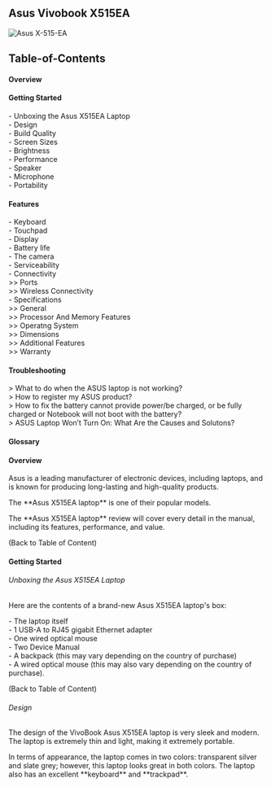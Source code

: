 ## Asus Vivobook X515EA
![Asus X-515-EA](/assets/images/san-juan-mountains.jpg "San Juan Mountains")
## Table-of-Contents
<h4>Overview </h4>
<h4>Getting Started </h4>
- Unboxing the Asus X515EA Laptop<br> 
- Design<br>
- Build Quality<br>
- Screen Sizes<br>
- Brightness<br>
- Performance<br>
- Speaker<br>
- Microphone<br>
- Portability<br>
<h4>Features </h4>
- Keyboard<br>
- Touchpad<br>
- Display<br>
- Battery life<br>
- The camera<br>
- Serviceability<br>
- Connectivity<br>
>> Ports<br>
>> Wireless Connectivity<br>
- Specifications<br>
>> General<br>
>> Processor And Memory Features<br>
>> Operatng System<br>
>> Dimensions<br>
>> Additional Features<br>
>> Warranty<br>
<h4>Troubleshooting </h4>
> What to do when the ASUS laptop is not working?<br>
> How to register my ASUS product?<br>
> How to fix the battery cannot provide power/be charged, or be fully charged or Notebook will not boot with the battery?<br>
> ASUS Laptop Won’t Turn On: What Are the Causes and Solutons?<br>
<h4>Glossary </h4>
<h4>Overview </h4>
<p> Asus is a leading manufacturer of electronic devices, including laptops, and is known for producing
long-lasting and high-quality products. </p>
<p> The **Asus X515EA laptop** is one of their popular models. </p>
<p> The **Asus X515EA laptop** review will cover every detail in the manual, including its features,
performance, and value. </p>
<p> (Back to Table of Content) </p>
<h4>Getting Started </h4>
<h6>Unboxing the Asus X515EA Laptop </h6>
<p>Here are the contents of a brand-new Asus X515EA laptop's box:</p>
- The laptop itself<br>
- 1 USB-A to RJ45 gigabit Ethernet adapter<br>
- One wired optical mouse<br>
- Two Device Manual<br>
- A backpack (this may vary depending on the country of purchase)<br>
- A wired optical mouse (this may also vary depending on the country of purchase).<br>
<p> (Back to Table of Content) </p>
<h6> Design </h6>
<p> The design of the VivoBook Asus X515EA laptop is very sleek and modern. The laptop is
extremely thin and light, making it extremely portable. </p>
<p> In terms of appearance, the laptop comes in two colors: transparent silver and slate grey; however,
this laptop looks great in both colors. The laptop also has an excellent **keyboard** and **trackpad**. </p>
